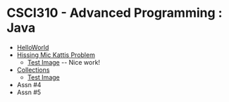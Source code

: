# CSCI310 - Advanced Programming : Java
 - [HelloWorld](https://github.com/JohnsonClayton/csci310/blob/master/mavenproject1/src/main/java/com/github/JohnsonClayton/HelloWorld.java)
 - [Hissing Mic Kattis Problem](https://github.com/JohnsonClayton/csci310/blob/master/HissingMicrophoneSolution/src/main/java/HissingMic.java)
   - [Test Image](https://github.com/JohnsonClayton/csci310/blob/master/HissingMicrophoneSolution/src/main/java/com/github/johnsonclayton/hissingmicrophonesolution/HissingMic.PNG)
   -- Nice work!
 - [Collections](https://github.com/JohnsonClayton/csci310/blob/master/Restaurant/src/main/java/com/github/johnsonclayton/restaurant/Restaurant.java)
    - [Test Image](https://github.com/JohnsonClayton/csci310/blob/master/Restaurant/src/main/java/com/github/johnsonclayton/restaurant/restauranttestspassed.PNG)
 - Assn #4
 - Assn #5
